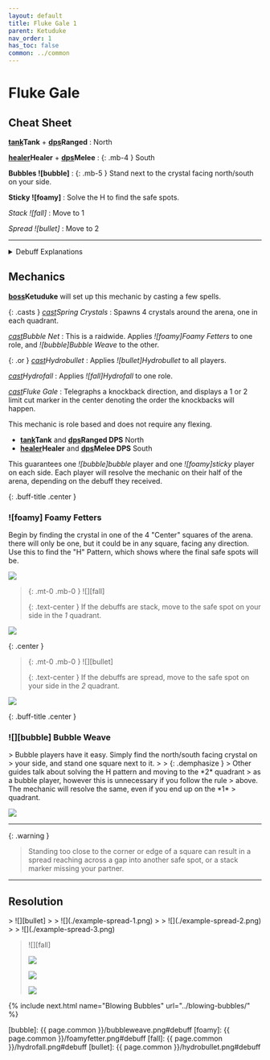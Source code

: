 ```yaml
---
layout: default
title: Fluke Gale 1
parent: Ketuduke
nav_order: 1
has_toc: false
common: ../common
---
```


# Fluke Gale

## Cheat Sheet
**[tank]Tank** + **[dps]Ranged**
: North

**[healer]Healer** + **[dps]Melee**
: {: .mb-4 } South

**Bubbles ![bubble]**
: {: .mb-5 } Stand next to the crystal facing north/south on your side.

**Sticky ![foamy]**
: Solve the H to find the safe spots.

*Stack ![fall]*
: Move to 1

*Spread ![bullet]*
: Move to 2

-----

<details class="debuffs-hideable">
<summary><span>Debuff Explanations</span></summary>
<div markdown="block">
{% include_relative debuffs/hydrobullet.md %}
{% include_relative debuffs/hydrofall.md %}
{% include_relative debuffs/bubbleweave.md %}
{% include_relative debuffs/foamyfetters.md %}
</div>
</details>

## Mechanics

**[boss]Ketuduke** will set up this mechanic by casting a few spells.

{: .casts }
*[cast]Spring Crystals*
: Spawns 4 crystals around the arena, one in each quadrant.

*[cast]Bubble Net*
: This is a raidwide. Applies *![foamy]Foamy Fetters* to one role, and
*![bubble]Bubble Weave* to the other.

{: .or } *[cast]Hydrobullet*
: Applies *![bullet]Hydrobullet* to all players.

*[cast]Hydrofall*
: Applies *![fall]Hydrofall* to one role.

*[cast]Fluke Gale*
: Telegraphs a knockback direction, and displays a 1 or 2 limit cut marker in
the center denoting the order the knockbacks will happen.

This mechanic is role based and does not require any flexing.

* **[tank]Tank** and **[dps]Ranged DPS** North
* **[healer]Healer** and **[dps]Melee DPS** South

This guarantees one *![bubble]bubble* player and one *![foamy]sticky* player on
each side. Each player will resolve the mechanic on their half of the arena,
depending on the debuff they received.

{: .buff-title .center }
### ![foamy] Foamy Fetters

<div class="mechanics" markdown="block">
Begin by finding the crystal in one of the 4 "Center" squares of the arena.
there will only be one, but it could be in any square, facing any direction.
Use this to find the "H" Pattern, which shows where the final safe spots
will be.

![](./h-pattern.png)

> {: .mt-0 .mb-0 }
> ![][fall]
>
> {: .text-center }
> If the debuffs are stack, move to the safe spot on your side in the *1*
> quadrant.

![](./stack.png)

{: .center }
> {: .mt-0 .mb-0 }
> ![][bullet]
>
> {: .text-center }
> If the debuffs are spread, move to the safe spot on your side in the *2*
> quadrant.

![](./spread.png)
</div>

{: .buff-title .center }
### ![][bubble] Bubble Weave

<div class="mechanics" markdown="block">
> Bubble players have it easy. Simply find the north/south facing crystal on
> your side, and stand one square next to it.
>
> {: .demphasize }
> Other guides talk about solving the H pattern and moving to the *2* quadrant
> as a bubble player, however this is unnecessary if you follow the rule
> above. The mechanic will resolve the same, even if you end up on the *1*
> quadrant.

![](./bubble-ez.png)
</div>

------

{: .warning }
> Standing too close to the corner or edge of a square can result in a spread
> reaching across a gap into another safe spot, or a stack marker missing your
> partner.

------

## Resolution

<div class="timeline" markdown="block">
> ![][bullet]
>
> ![](./example-spread-1.png)
>
> ![](./example-spread-2.png)
>
> ![](./example-spread-3.png)

> ![][fall]
>
> ![](./example-stack-1.png)
>
> ![](./example-stack-2.png)
>
> ![](./example-stack-3.png)
</div>

{% include next.html name="Blowing Bubbles" url="../blowing-bubbles/" %}

[tank]: tank
[healer]: healer
[dps]: dps
[cast]: cast
[boss]: boss

[bubble]: {{ page.common }}/bubbleweave.png#debuff
[foamy]: {{ page.common }}/foamyfetter.png#debuff
[fall]: {{ page.common }}/hydrofall.png#debuff
[bullet]: {{ page.common }}/hydrobullet.png#debuff
